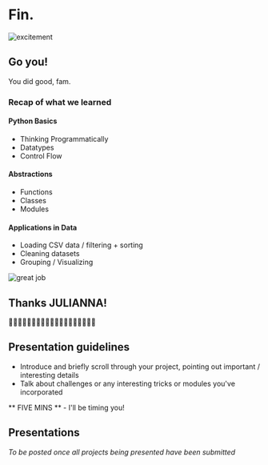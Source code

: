 # Fin.

![excitement](https://media.giphy.com/media/q4sdF9tchap6E/giphy.gif)

## Go you!

You did good, fam.

### Recap of what we learned

#### Python Basics

- Thinking Programmatically
- Datatypes
- Control Flow

#### Abstractions

- Functions
- Classes
- Modules

#### Applications in Data

- Loading CSV data / filtering + sorting
- Cleaning datasets
- Grouping / Visualizing

![great job](https://media.giphy.com/media/OcZp0maz6ALok/giphy.gif)

## Thanks JULIANNA!

👏👏👏👏👏👏👏👏👏👏👏👏👏👏👏👏👏👏👏

## Presentation guidelines

* Introduce and briefly scroll through your project, pointing out important / interesting details
* Talk about challenges or any interesting tricks or modules you've incorporated

** FIVE MINS ** - I'll be timing you!

## Presentations

*To be posted once all projects being presented have been submitted*
